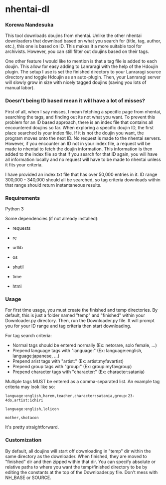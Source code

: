 # nhentai-dl

### Korewa Nandesuka

This tool downloads doujins from nhentai. Unlike the other nhentai downloaders that download based on what you search for (title, tag, author, etc.), this one is based on ID. This makes it a more suitable tool for archivists.  However, you can still filter out doujins based on their tags. 

One other feature I would like to mention is that a tag file is added to each doujin. This allow for easy adding to Lanraragi with the help of the Hdoujin plugin. The setup I use is set the finished directory to your Lanraragi source directory and toggle Hdoujin as an auto-plugin. Then, your Lanraragi server will slowly grow in size with nicely tagged doujins (saving you lots of manual labor). 

### Doesn't being ID based mean it will have a lot of misses?

First of all, when I say misses, I mean fetching a specific page from nhentai, searching the tags, and finding out its not what you want. To prevent this problem for an ID based approach, there is an index file that contains all encountered doujins so far. When exploring a specific doujin ID, the first place searched is your index file. If it is not the doujin you want, the program moves onto the next ID. No request is made to the nhentai servers. However, if you encounter an ID not in your index file, a request will be made to nhentai to fetch the doujin information. This information is then added to the index file so that if you search for that ID again, you will have all information locally and no request will have to be made to nhentai unless it fits your criteria.

I  have provided an index.txt file that has over 50,000 entries in it. ID range 300,000 - 340,000 should all be searched, so tag criteria downloads within that range should return instantaneous results.

### Requirements

Python 3

Some dependencies (if not already installed):

* requests

* re

* urllib

* os

* shutil

* time

* html

### Usage

For first time usage, you must create the finished and temp directories. By default, this is just a folder named "temp" and "finished" within your Downloader.py directory. Then, run the Downloader.py file. It will prompt you for your ID range and tag criteria then start downloading.

For tag search criteria:

* Normal tags should be entered normally   (Ex: netorare, solo female, ...)
* Prepend language tags with "language:"    (Ex: language:english, language:japanese, ...)
* Prepend arist tags with "artist:"                    (Ex: artist:myfavartist)
* Prepend group tags with "group:"                (Ex: group:myfavgroup)
* Prepend character tags with "character:"   (Ex: character:satania)

Multiple tags MUST be entered as a comma-separated list. An example tag criteria may look like so:

```
language:english,harem,teacher,character:satania,group:23-4do,artist:ichiri
```

```
language:english,lolicon
```

```
mother,shotacon
```



It's pretty straightforward.

### Customization

By default, all doujins will start off downloading in "temp" dir within the same directory as the downloader. When finished, they are moved to "finished" dir and then zipped within that dir. You can specify absolute or relative paths to where you want the temp/finished directory to be by editing the constants at the top of the Downloader.py file. Don't mess with NH_BASE or SOURCE.
